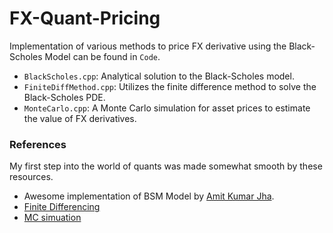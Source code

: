 # FX-Quant-Pricing


Implementation of various methods to price FX derivative using the Black-Scholes Model can be found in `Code`.

- `BlackScholes.cpp`: Analytical solution to the Black-Scholes model.
- `FiniteDiffMethod.cpp`: Utilizes the finite difference method to solve the Black-Scholes PDE.
- `MonteCarlo.cpp`: A Monte Carlo simulation for asset prices to estimate the value of FX derivatives.


### References
My first step into the world of quants was made somewhat smooth by these resources.
- Awesome implementation of BSM Model by [Amit Kumar Jha](https://github.com/AIM-IT4/FXQuantPricing-Cpp "GitHub repository").
- [Finite Differencing](http://www.goddardconsulting.ca/option-pricing-finite-diff-index.html)
- [MC simuation](https://quantpy.com.au/monte-carlo/monte-carlo-as-a-tool-for-financial-math/) 
